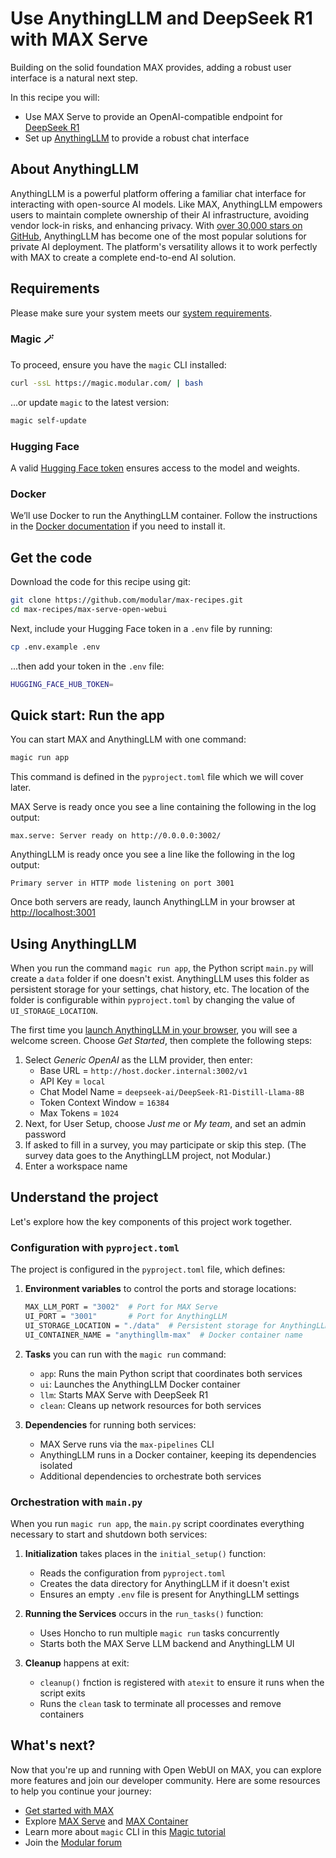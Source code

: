 # Use AnythingLLM and DeepSeek R1 with MAX Serve

Building on the solid foundation MAX provides, adding a robust user interface is a natural next step.

In this recipe you will:

- Use MAX Serve to provide an OpenAI-compatible endpoint for [DeepSeek R1](https://api-docs.deepseek.com/news/news250120)
- Set up [AnythingLLM](https://github.com/Mintplex-Labs/anything-llm) to provide a robust chat interface

## About AnythingLLM

AnythingLLM is a powerful platform offering a familiar chat interface for interacting with open-source AI models. Like MAX, AnythingLLM empowers users to maintain complete ownership of their AI infrastructure, avoiding vendor lock-in risks, and enhancing privacy. With [over 30,000 stars on GitHub](https://github.com/Mintplex-Labs/anything-llm), AnythingLLM has become one of the most popular solutions for private AI deployment. The platform's versatility allows it to work perfectly with MAX to create a complete end-to-end AI solution.

## Requirements

Please make sure your system meets our [system requirements](https://docs.modular.com/max/get-started).

### Magic 🪄

To proceed, ensure you have the `magic` CLI installed:

```bash
curl -ssL https://magic.modular.com/ | bash
```

...or update `magic` to the latest version:

```bash
magic self-update
```

### Hugging Face

A valid [Hugging Face token](https://huggingface.co/settings/tokens) ensures access to the model and weights.

### Docker

We’ll use Docker to run the AnythingLLM container. Follow the instructions in the [Docker documentation](https://docs.docker.com/desktop/) if you need to install it.

## Get the code

Download the code for this recipe using git:

```bash
git clone https://github.com/modular/max-recipes.git
cd max-recipes/max-serve-open-webui
```

Next, include your Hugging Face token in a `.env` file by running:

```bash
cp .env.example .env
```

...then add your token in the `.env` file:

```bash
HUGGING_FACE_HUB_TOKEN=
```

## Quick start: Run the app

You can start MAX and AnythingLLM with one command:

```bash
magic run app
```

This command is defined in the `pyproject.toml` file which we will cover later.

MAX Serve is ready once you see a line containing the following in the log output:

```plaintext
max.serve: Server ready on http://0.0.0.0:3002/
```

AnythingLLM is ready once you see a line like the following in the log output:

```plaintext
Primary server in HTTP mode listening on port 3001
```

Once both servers are ready, launch AnythingLLM in your browser at [http://localhost:3001](http://localhost:3001)

## Using AnythingLLM

When you run the command `magic run app`, the Python script `main.py` will create a `data` folder if one doesn't exist. AnythingLLM uses this folder as persistent storage for your settings, chat history, etc. The location of the folder is configurable within `pyproject.toml` by changing the value of `UI_STORAGE_LOCATION`.

The first time you [launch AnythingLLM in your browser](http://localhost:3001), you will see a welcome screen. Choose *Get Started*, then complete the following steps:

1. Select *Generic OpenAI* as the LLM provider, then enter:
    - Base URL = `http://host.docker.internal:3002/v1`
    - API Key = `local`
    - Chat Model Name = `deepseek-ai/DeepSeek-R1-Distill-Llama-8B`
    - Token Context Window = `16384`
    - Max Tokens = `1024`
2. Next, for User Setup, choose *Just me* or *My team*, and set an admin password
3. If asked to fill in a survey, you may participate or skip this step. (The survey data goes to the AnythingLLM project, not Modular.)
4. Enter a workspace name

## Understand the project

Let's explore how the key components of this project work together.

### Configuration with `pyproject.toml`

The project is configured in the `pyproject.toml` file, which defines:

1. **Environment variables** to control the ports and storage locations:

   ```bash
   MAX_LLM_PORT = "3002"  # Port for MAX Serve
   UI_PORT = "3001"       # Port for AnythingLLM
   UI_STORAGE_LOCATION = "./data"  # Persistent storage for AnythingLLM
   UI_CONTAINER_NAME = "anythingllm-max"  # Docker container name
   ```

2. **Tasks** you can run with the `magic run` command:
   - `app`: Runs the main Python script that coordinates both services
   - `ui`: Launches the AnythingLLM Docker container
   - `llm`: Starts MAX Serve with DeepSeek R1
   - `clean`: Cleans up network resources for both services

3. **Dependencies** for running both services:
   - MAX Serve runs via the `max-pipelines` CLI
   - AnythingLLM runs in a Docker container, keeping its dependencies isolated
   - Additional dependencies to orchestrate both services

### Orchestration with `main.py`

When you run `magic run app`, the `main.py` script coordinates everything necessary to start and shutdown both services:

1. **Initialization** takes places in the `initial_setup()` function:
   - Reads the configuration from `pyproject.toml`
   - Creates the data directory for AnythingLLM if it doesn't exist
   - Ensures an empty `.env` file is present for AnythingLLM settings

2. **Running the Services** occurs in the `run_tasks()` function:
   - Uses Honcho to run multiple `magic run` tasks concurrently
   - Starts both the MAX Serve LLM backend and AnythingLLM UI

3. **Cleanup** happens at exit:
   - `cleanup()` fnction is registered with `atexit` to ensure it runs when the script exits
   - Runs the `clean` task to terminate all processes and remove containers

## What's next?

Now that you're up and running with Open WebUI on MAX, you can explore more features and join our developer community. Here are some resources to help you continue your journey:

- [Get started with MAX](https://docs.modular.com/max/get-started)
- Explore [MAX Serve](https://docs.modular.com/max/serve) and [MAX Container](https://docs.modular.com/max/container/)
- Learn more about `magic` CLI in this [Magic tutorial](https://docs.modular.com/max/tutorials/magic)
- Join the [Modular forum](https://forum.modular.com/)
